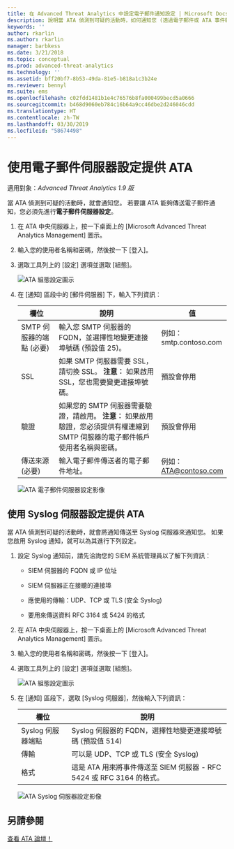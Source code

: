 ```yaml
---
title: 在 Advanced Threat Analytics 中設定電子郵件通知設定 | Microsoft Docs
description: 說明當 ATA 偵測到可疑的活動時，如何通知您 (透過電子郵件或 ATA 事件轉寄)
keywords: ''
author: rkarlin
ms.author: rkarlin
manager: barbkess
ms.date: 3/21/2018
ms.topic: conceptual
ms.prod: advanced-threat-analytics
ms.technology: ''
ms.assetid: bff20bf7-8b53-49da-81e5-b818a1c3b24e
ms.reviewer: bennyl
ms.suite: ems
ms.openlocfilehash: c02fdd1481b1e4c76576b8fa000499becd5a0666
ms.sourcegitcommit: b468d9060eb784c16b64a9cc46dbe2d246046cdd
ms.translationtype: HT
ms.contentlocale: zh-TW
ms.lasthandoff: 03/30/2019
ms.locfileid: "58674498"
---
```

# <a name="provide-ata-with-your-email-server-settings"></a>使用電子郵件伺服器設定提供 ATA

適用對象：*Advanced Threat Analytics 1.9 版*

當 ATA 偵測到可疑的活動時，就會通知您。 若要讓 ATA 能夠傳送電子郵件通知，您必須先進行**電子郵件伺服器設定**。

1. 在 ATA 中央伺服器上，按一下桌面上的 [Microsoft Advanced Threat Analytics Management] 圖示。

2. 輸入您的使用者名稱和密碼，然後按一下 [登入]。

3. 選取工具列上的 [設定] 選項並選取 [組態]。

   ![ATA 組態設定圖示](media/ATA-config-icon.png)

4. 在 [通知] 區段中的 [郵件伺服器] 下，輸入下列資訊︰


   |              欄位              |                                                                                                 說明                                                                                                  |               值                |
   |---------------------------------|--------------------------------------------------------------------------------------------------------------------------------------------------------------------------------------------------------------|------------------------------------|
   | SMTP 伺服器的端點 (必要) |                                                            輸入您 SMTP 伺服器的 FQDN，並選擇性地變更連接埠號碼 (預設值 25)。                                                            | 例如：<br />smtp.contoso.com |
   |               SSL               |                                              如果 SMTP 伺服器需要 SSL，請切換 SSL。 **注意︰** 如果啟用 SSL，您也需要變更連接埠號碼。                                               |        預設會停用         |
   |         驗證          | 如果您的 SMTP 伺服器需要驗證，請啟用。 **注意︰** 如果啟用驗證，您必須提供有權連線到 SMTP 伺服器的電子郵件帳戶使用者名稱與密碼。 |        預設會停用         |
   |      傳送來源 (必要)       |                                                                        輸入電子郵件傳送者的電子郵件地址。                                                                         | 例如：<br />ATA@contoso.com  |

   ![ATA 電子郵件伺服器設定影像](media/ata-email-server.png)

## <a name="provide-ata-with-your-syslog-server-settings"></a>使用 Syslog 伺服器設定提供 ATA
當 ATA 偵測到可疑的活動時，就會將通知傳送至 Syslog 伺服器來通知您。 如果您啟用 Syslog 通知，就可以為其進行下列設定。

1. 設定 Syslog 通知前，請先洽詢您的 SIEM 系統管理員以了解下列資訊︰

   -   SIEM 伺服器的 FQDN 或 IP 位址

   -   SIEM 伺服器正在接聽的連接埠

   -   應使用的傳輸：UDP、TCP 或 TLS (安全 Syslog)

   -   要用來傳送資料 RFC 3164 或 5424 的格式

2. 在 ATA 中央伺服器上，按一下桌面上的 [Microsoft Advanced Threat Analytics Management] 圖示。

3. 輸入您的使用者名稱和密碼，然後按一下 [登入]。

4. 選取工具列上的 [設定] 選項並選取 [組態]。

   ![ATA 組態設定圖示](media/ATA-config-icon.png)

5. 在 [通知] 區段下，選取 [Syslog 伺服器]，然後輸入下列資訊：

   |欄位|說明|
   |---------|---------------|
   |Syslog 伺服器端點|Syslog 伺服器的 FQDN，選擇性地變更連接埠號碼 (預設值 514)|
   |傳輸|可以是 UDP、TCP 或 TLS (安全 Syslog)|
   |格式|這是 ATA 用來將事件傳送至 SIEM 伺服器 - RFC 5424 或 RFC 3164 的格式。|

   ![ATA Syslog 伺服器設定影像](media/ata-syslog-server-settings.png)



## <a name="see-also"></a>另請參閱
[查看 ATA 論壇！](https://social.technet.microsoft.com/Forums/security/home?forum=mata)
